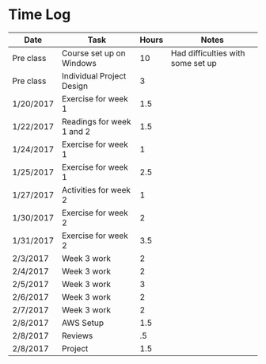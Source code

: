 # Time Log

| Date | Task | Hours | Notes|
|------|------|-------|------|
| Pre class | Course set up on Windows | 10 | Had difficulties with some set up |
| Pre class | Individual Project Design | 3 |   | 
| 1/20/2017 | Exercise for week 1 | 1.5 |   | 
| 1/22/2017 | Readings for week 1 and 2 | 1.5 |   | 
| 1/24/2017 | Exercise for week 1 | 1 |   | 
| 1/25/2017 | Exercise for week 1 | 2.5 |   | 
| 1/27/2017 | Activities for week 2 | 1 |   | 
| 1/30/2017 | Exercise for week 2 | 2 |   | 
| 1/31/2017 | Exercise for week 2 | 3.5 |   | 
| 2/3/2017 | Week 3 work | 2 |   | 
| 2/4/2017 | Week 3 work | 2 |   | 
| 2/5/2017 | Week 3 work | 3 |   | 
| 2/6/2017 | Week 3 work | 2 |   | 
| 2/7/2017 | Week 3 work | 2 |   | 
| 2/8/2017 | AWS Setup | 1.5 |   |
| 2/8/2017 | Reviews |.5 |   |  
| 2/8/2017 | Project | 1.5 |   | 